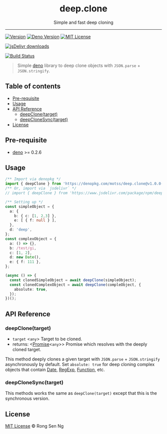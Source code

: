 <div align="center" style="text-align: center;">
  <h1 style="border-bottom: none;">deep.clone</h1>

  <p>Simple and fast deep cloning</p>
</div>

<hr />

[![Version][version-badge]][version-url]
[![Deno Version][deno-version-badge]][deno-version-url]
[![MIT License][mit-license-badge]][mit-license-url]

[![jsDelivr downloads][jsdelivr-badge]][jsdelivr-url]

[![Build Status][travis-badge]][travis-url]

> Simple [deno][deno-url] library to deep clone objects with `JSON.parse` + `JSON.stringify`.

## Table of contents

<!-- TOC -->

- [Pre-requisite](#pre-requisite)
- [Usage](#usage)
- [API Reference](#api-reference)
  - [deepClone(target)](#deepclonetarget)
  - [deepCloneSync(target)](#deepclonesynctarget)
- [License](#license)

<!-- /TOC -->

## Pre-requisite

- [deno][deno-url] >= 0.2.6

## Usage

```ts
/** Import via denopkg */
import { deepClone } from 'https://denopkg.com/motss/deep.clone@v1.0.0-deno/index.ts';
/** Or, import via `jsdelivr` */
// import { deepClone } from 'https://www.jsdelivr.com/package/npm/deep.clone@1.0.0-deno/index.ts';

/** Setting up */
const simpleObject = {
  a: {
    b: { c: [1, 2,3] },
    e: [ { f: null } ],
  },
  d: 'deep',
};
const complexObject = {
  a: () => {},
  b: /test/gi,
  c: [1, 2],
  d: new Date(),
  e: { f: 111 },
};

(async () => {
  const clonedSimpleObject = await deepClone(simpleObject);
  const clonedComplexObject = await deepClone(compleObject, {
    absolute: true,
  });
})();
```

## API Reference

### deepClone(target)

- `target` <`any`> Target to be cloned.
- returns: <[Promise][promise-mdn-url]<`any`>> Promise which resolves with the deeply cloned target.

This method deeply clones a given target with `JSON.parse` + `JSON.stringify` asynchronously by default. Set `absolute: true` for deep cloning complex objects that contain [Date][date-mdn-url], [RegExp][regexp-mdn-url], [Function][function-mdn-url], etc.

### deepCloneSync(target)

This methods works the same as `deepClone(target)` except that this is the synchronous version.

## License

[MIT License](https://motss.mit-license.org/) © Rong Sen Ng

<!-- References -->
[deno-url]: https://github.com/denoland/deno

<!-- MDN -->
[map-mdn-url]: https://developer.mozilla.org/en-US/docs/Web/JavaScript/Reference/Global_Objects/Map
[string-mdn-url]: https://developer.mozilla.org/en-US/docs/Web/JavaScript/Reference/Global_Objects/String
[object-mdn-url]: https://developer.mozilla.org/en-US/docs/Web/JavaScript/Reference/Global_Objects/Object
[number-mdn-url]: https://developer.mozilla.org/en-US/docs/Web/JavaScript/Reference/Global_Objects/Number
[boolean-mdn-url]: https://developer.mozilla.org/en-US/docs/Web/JavaScript/Reference/Global_Objects/Boolean
[html-style-element-mdn-url]: https://developer.mozilla.org/en-US/docs/Web/API/HTMLStyleElement
[promise-mdn-url]: https://developer.mozilla.org/en-US/docs/Web/JavaScript/Reference/Global_Objects/Promise
[date-mdn-url]: https://developer.mozilla.org/en-US/docs/Web/JavaScript/Reference/Global_Objects/Date
[regexp-mdn-url]: https://developer.mozilla.org/en-US/docs/Web/JavaScript/Reference/Global_Objects/RegExp
[function-mdn-url]: https://developer.mozilla.org/en-US/docs/Glossary/Function

<!-- Badges -->
[version-badge]: https://flat.badgen.net/badge/version/v1.0.0-deno/blue?icon=github
[deno-version-badge]: https://flat.badgen.net/badge/deno/v0.2.6/blue?icon=github
[mit-license-badge]: https://flat.badgen.net/npm/license/deep.clone

[jsdelivr-badge]: https://data.jsdelivr.com/v1/package/npm/deep.clone/badge

[travis-badge]: https://flat.badgen.net/travis/motss/deep.clone/deno

<!-- Links -->
[version-url]: https://www.npmjs.com/package/deep.clone
[deno-version-url]: https://github.com/denoland/deno
[mit-license-url]: https://github.com/motss/deep.clone/blob/deno/LICENSE

[jsdelivr-url]: https://www.jsdelivr.com/package/npm/deep.clone?version=1.0.0-deno

[travis-url]: https://travis-ci.org/motss/deep.clone
